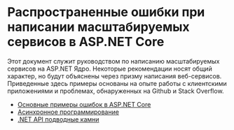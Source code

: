 # Распространенные ошибки при написании масштабируемых сервисов в ASP.NET Core

Этот документ служит руководством по написанию масштабируемых сервисов на ASP.NET Ядро. Некоторые рекомендации носят общий характер, но будут объяснены через призму написания
веб-сервисов. Приведенные здесь примеры основаны на опыте работы с клиентскими приложениями и проблемах, обнаруженных на Github и Stack Overflow.

- [Основные примеры ошибок в ASP.NET Core](AspNetCoreGuidance.md)
- [Асинхронное программирование](AsyncGuidance.md)
- [.NET API подводные камни](Gotchas.md)
